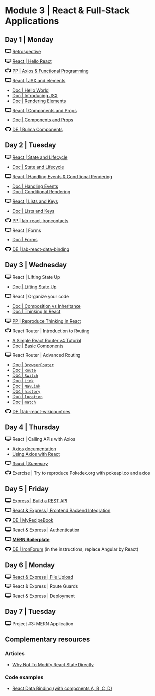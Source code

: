 # Module 3 | React & Full-Stack Applications

<!-- <img src="svg/github.svg" width="20" height="13" style="padding-bottom:4px;vertical-align:middle" />  -->

## Day 1 | Monday

<img src="svg/desktop.svg" width="20" height="13" /> [Retrospective](http://learn.ironhack.com/#/learning_unit/2481)


<img src="svg/desktop.svg" width="20" height="13" /> [React | Hello React](lessons/1-2-react-hello-react.md)


<img src="svg/github.svg" width="20" height="13" /> [PP | Axios & Functional Programming](labs/lab-axios-functional-programming/)


<img src="svg/desktop.svg" width="20" height="13" /> [React | JSX and elements](lessons/1-3-react-jsx-and-rendering-elements.md)
  - [Doc | Hello World](https://reactjs.org/docs/hello-world.html) <!-- 2% -->
  - [Doc | Introducing JSX](https://reactjs.org/docs/introducing-jsx.html) <!-- 7% -->
  - [Doc | Rendering Elements](https://reactjs.org/docs/rendering-elements.html) <!-- 5% -->


<img src="svg/desktop.svg" width="20" height="13" /> [React | Components and Props](lessons/1-4-react-components-and-props.md)
  - [Doc | Components and Props](https://reactjs.org/docs/components-and-props.html) <!-- 9% -->


<img src="svg/github.svg" width="20" height="13" /> [DE | Bulma Components](labs/lab-react-bulma-components/)



<!-- 
Retrospective
TypeScript 
PP | Typescript - Basic Exercises
Angular | Hello Angular 2
Angular | Components
DE | Angular | Introduction
-->

## Day 2 | Tuesday

<img src="svg/desktop.svg" width="20" height="13" /> [React | State and Lifecycle](lessons/2-1-react-state-and-lifecycle.md)
  - [Doc | State and Lifecycle](https://reactjs.org/docs/state-and-lifecycle.html) <!-- 15% -->


<img src="svg/desktop.svg" width="20" height="13" /> [React | Handling Events & Conditional Rendering](lessons/2-2-react-handling-events-and-conditional-rendering.md)
  - [Doc | Handling Events](https://reactjs.org/docs/handling-events.html) <!-- 6% -->
  - [Doc | Conditional Rendering](https://reactjs.org/docs/conditional-rendering.html) <!-- 8% -->


<img src="svg/desktop.svg" width="20" height="13" /> [React | Lists and Keys](lessons/2-3-react-list-and-keys.md)
  - [Doc | Lists and Keys](https://reactjs.org/docs/lists-and-keys.html) <!-- 10% -->


<img src="svg/github.svg" width="20" height="13" /> [PP | lab-react-ironcontacts](labs/lab-react-ironcontacts/)


<img src="svg/desktop.svg" width="20" height="13" /> [React | Forms](lessons/2-4-react-forms.md)
  - [Doc | Forms](https://reactjs.org/docs/forms.html) <!-- 10% -->


<img src="svg/github.svg" width="20" height="13" /> [DE | lab-react-data-binding](labs/lab-react-data-binding/)

<!-- 
Angular | Modules and NgModule
Angular | Databinding
PP | IronContacts
Angular | Pipes
Angular | Directives
DE | IronNutrition
-->

## Day 3 | Wednesday


<img src="svg/desktop.svg" width="20" height="13" /> React | Lifting State Up
  - [Doc | Lifting State Up](https://reactjs.org/docs/lifting-state-up.html) <!-- 13% -->


<img src="svg/desktop.svg" width="20" height="13" />  React | Organize your code
  - [Doc | Composition vs Inheritance](https://reactjs.org/docs/composition-vs-inheritance.html) <!-- 6% -->
  - [Doc | Thinking In React](https://reactjs.org/docs/thinking-in-react.html) <!-- 10% -->


<img src="svg/desktop.svg" width="20" height="13" />  [PP | Reproduce Thinking in React](https://reactjs.org/docs/thinking-in-react.html)


<img src="svg/github.svg" width="20" height="13" /> React Router | Introduction to Routing
  - [A Simple React Router v4 Tutorial](https://medium.com/@pshrmn/a-simple-react-router-v4-tutorial-7f23ff27adf)
  - [Doc | Basic Components](https://reacttraining.com/react-router/web/guides/basic-components)


<img src="svg/desktop.svg" width="20" height="13" />  React Router | Advanced Routing
  - [Doc | `BrowserRouter`](https://reacttraining.com/react-router/web/api/BrowserRouter)
  - [Doc | `Route`](https://reacttraining.com/react-router/web/api/Route)
  - [Doc | `Switch`](https://reacttraining.com/react-router/web/api/Switch)
  - [Doc | `Link`](https://reacttraining.com/react-router/web/api/Link)
  - [Doc | `NavLink`](https://reacttraining.com/react-router/web/api/NavLink)
  - [Doc | `history`](https://reacttraining.com/react-router/web/api/history)
  - [Doc | `location`](https://reacttraining.com/react-router/web/api/location)
  - [Doc | `match`](https://reacttraining.com/react-router/web/api/match)


<img src="svg/github.svg" width="20" height="13" /> [DE | lab-react-wikicountries](labs/lab-react-wiki-countries)

<!-- 
Angular | Forms
Angular | Component To Component Communication
PP | Access Control 
Angular | Routing
Angular | Services
DE | Cinema Billboard
-->

## Day 4 | Thursday

<img src="svg/desktop.svg" width="20" height="13" /> React | Calling APIs with Axios
  - [Axios documentation](https://github.com/axios/axios)
  - [Using Axios with React](https://alligator.io/react/axios-react/)


<img src="svg/desktop.svg" width="20" height="13" /> [React | Summary](summary.md)


<img src="svg/github.svg" width="20" height="13" />  Exercise | Try to reproduce Pokedex.org with pokeapi.co and axios



<!-- 
Angular | Advanced Routing
Angular | HTTP
PP | Simple Journal
Angular | REST API Express
Angular | Backend / Frontend integration
DE | MyRecipeBook
 -->

## Day 5 | Friday


<img src="svg/desktop.svg" width="20" height="13" /> [Express | Build a REST API](http://learn.ironhack.com/#/learning_unit/3224)


<img src="svg/desktop.svg" width="20" height="13" /> [React & Express | Frontend Backend Integration](lessons/5-2-react-express-integration.md)


<img src="svg/github.svg" width="20" height="13" />  [DE | MyRecipeBook](labs/lab-react-express-recipes/README.md) 



<img src="svg/desktop.svg" width="20" height="13" /> [React & Express | Authentication](https://github.com/ta-web-paris/auth-jwt-lab)


<img src="svg/desktop.svg" width="20" height="13" /> [**MERN Boilerplate**](https://github.com/mc100s/mern-boilerplate)


<img src="svg/github.svg" width="20" height="13" /> [DE | IronForum](https://github.com/ironhack-labs/lab-angular-forum) (in the instructions, replace Angular by React)


<!-- 
Authentication
File Upload
PP | Secrets
Route Guards
Deployment
DE | IronForum
 -->

## Day 6 | Monday



<img src="svg/desktop.svg" width="20" height="13" /> [React & Express | File Upload](lessons/6-1-react-express-file-upload.md)


<img src="svg/desktop.svg" width="20" height="13" /> React & Express | Route Guards


<img src="svg/desktop.svg" width="20" height="13" /> React & Express | Deployment

<!-- 
Irontrello | Project Introduction
Irontrello | Backend Architecture
Irontrello | Angular Architecture
Irontrello | Dragula, Splash Screen, and Integration
Project #3: MEAN Application
-->

## Day 7 | Tuesday

<img src="svg/desktop.svg" width="20" height="13" /> Project #3: MERN Application


## Complementary resources

### Articles
- [Why Not To Modify React State Directly](https://daveceddia.com/why-not-modify-react-state-directly/)

### Code examples
- [React Data Binding (with components A, B, C, D)](https://codesandbox.io/s/p7y3jk8pq0)
